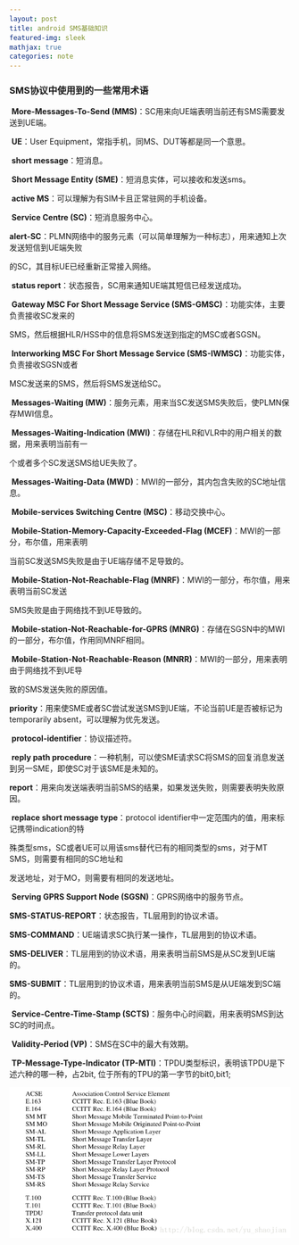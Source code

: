 ```yaml
---
layout: post
title: android SMS基础知识
featured-img: sleek
mathjax: true
categories: note
---
```




### SMS协议中使用到的一些常用术语

​	**More-Messages-To-Send (MMS)**：SC用来向UE端表明当前还有SMS需要发送到UE端。

​	**UE**：User Equipment，常指手机，同MS、DUT等都是同一个意思。

​	**short message**：短消息。

​	**Short Message Entity (SME)**：短消息实体，可以接收和发送sms。

​	**active MS**：可以理解为有SIM卡且正常驻网的手机设备。

​	**Service Centre (SC)**：短消息服务中心。

​	**alert-SC**：PLMN网络中的服务元素（可以简单理解为一种标志），用来通知上次发送短信到UE端失败

的SC，其目标UE已经重新正常接入网络。

​	**status report**：状态报告，SC用来通知UE端其短信已经发送成功。

​	**Gateway MSC For Short Message Service (SMS-GMSC)**：功能实体，主要负责接收SC发来的

SMS，然后根据HLR/HSS中的信息将SMS发送到指定的MSC或者SGSN。

​	**Interworking MSC For Short Message Service (SMS-IWMSC)**：功能实体，负责接收SGSN或者

MSC发送来的SMS，然后将SMS发送给SC。

​	**Messages-Waiting (MW)**：服务元素，用来当SC发送SMS失败后，使PLMN保存MWI信息。

​	**Messages-Waiting-Indication (MWI)**：存储在HLR和VLR中的用户相关的数据，用来表明当前有一

个或者多个SC发送SMS给UE失败了。

​	**Messages-Waiting-Data (MWD)**：MWI的一部分，其内包含失败的SC地址信息。

​	**Mobile-services Switching Centre (MSC)**：移动交换中心。

​	**Mobile-Station-Memory-Capacity-Exceeded-Flag (MCEF)**：MWI的一部分，布尔值，用来表明

当前SC发送SMS失败是由于UE端存储不足导致的。

​	**Mobile-Station-Not-Reachable-Flag (MNRF)**：MWI的一部分，布尔值，用来表明当前SC发送

SMS失败是由于网络找不到UE导致的。

​	**Mobile-station-Not-Reachable-for-GPRS (MNRG)**：存储在SGSN中的MWI的一部分，布尔值，作用同MNRF相同。

​	**Mobile-Station-Not-Reachable-Reason (MNRR)**：MWI的一部分，用来表明由于网络找不到UE导

致的SMS发送失败的原因值。

​	**priority**：用来使SME或者SC尝试发送SMS到UE端，不论当前UE是否被标记为temporarily absent，可以理解为优先发送。

​	**protocol-identifier**：协议描述符。

​	**reply path procedure**：一种机制，可以使SME请求SC将SMS的回复消息发送到另一SME，即使SC对于该SME是未知的。

​	**report**：用来向发送端表明当前SMS的结果，如果发送失败，则需要表明失败原因。

​	**replace short message type**：protocol identifier中一定范围内的值，用来标记携带indication的特

殊类型sms，SC或者UE可以用该sms替代已有的相同类型的sms，对于MT SMS，则需要有相同的SC地址和

发送地址，对于MO，则需要有相同的发送地址。

​	**Serving GPRS Support Node (SGSN)**：GPRS网络中的服务节点。

​	**SMS-STATUS-REPORT**：状态报告，TL层用到的协议术语。

​	**SMS-COMMAND**：UE端请求SC执行某一操作，TL层用到的协议术语。

​	**SMS-DELIVER**：TL层用到的协议术语，用来表明当前SMS是从SC发到UE端的。

​	**SMS-SUBMIT**：TL层用到的协议术语，用来表明当前SMS是从UE端发到SC端的。

​	**Service-Centre-Time-Stamp (SCTS)**：服务中心时间戳，用来表明SMS到达SC的时间点。

​	**Validity-Period (VP)**：SMS在SC中的最大有效期。

​	**TP-Message-Type-Indicator (TP-MTI)**：TPDU类型标识，表明该TPDU是下述六种的哪一种，占2bit, 位于所有的TPU的第一字节的bit0,bit1;



<img src='../assets/img/androidPIC/SMS术语简写.png' align='center'/>

</br>

</br>










